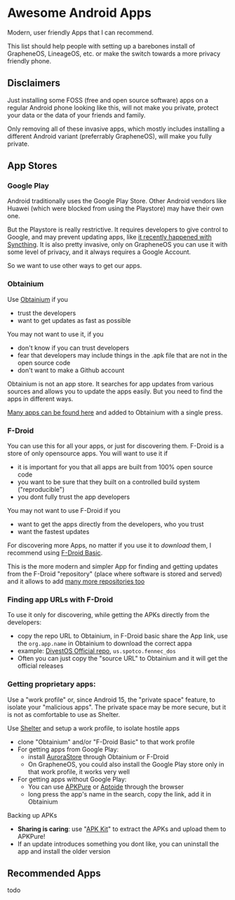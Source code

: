 # Awesome Android Apps
Modern, user friendly Apps that I can recommend.

This list should help people with setting up a barebones install of GrapheneOS, LineageOS, etc. or make the switch towards a more privacy friendly phone.

## Disclaimers
Just installing some FOSS (free and open source software) apps on a regular Android phone looking like this, will not make you private, protect your data or the data of your friends and family.

Only removing all of these invasive apps, which mostly includes installing a different Android variant (preferrably GrapheneOS), will make you fully private.

## App Stores
### Google Play
Android traditionally uses the Google Play Store. Other Android vendors like Huawei (which were blocked from using the Playstore) may have their own one.

But the Playstore is really restrictive. It requires developers to give control to Google, and may prevent updating apps, like [it recently happened with Syncthing](https://github.com/syncthing/syncthing-android/issues/2064). It is also pretty invasive, only on GrapheneOS you can use it with some level of privacy, and it always requires a Google Account.

So we want to use other ways to get our apps.

### Obtainium
Use [Obtainium](https://github.com/ImranR98/Obtainium/releases/latest) if you
- trust the developers
- want to get updates as fast as possible

You may not want to use it, if you
- don't know if you can trust developers
- fear that developers may include things in the .apk file that are not in the open source code
- don't want to make a Github account

Obtainium is not an app store. It searches for app updates from various sources and allows you to update the apps easily. But you need to find the apps in different ways.

[Many apps can be found here](https://apps.obtainium.imranr.dev/) and added to Obtainium with a single press.

### F-Droid
You can use this for all your apps, or just for discovering them. F-Droid is a store of only opensource apps. You will want to use it if
- it is important for you that all apps are built from 100% open source code
- you want to be sure that they built on a controlled build system ("reproducible")
- you dont fully trust the app developers

You may not want to use F-Droid if you
- want to get the apps directly from the developers, who you trust
- want the fastest updates

For discovering more Apps, no matter if you use it to *download* them, I recommend using [F-Droid Basic](https://f-droid.org/en/packages/org.fdroid.basic/).

This is the more modern and simpler App for finding and getting updates from the F-Droid "repository" (place where software is stored and served) and it allows to add [many more repositories too](https://forum.f-droid.org/t/known-repositories/721)

### Finding app URLs with F-Droid
To use it only for discovering, while getting the APKs directly from the developers:
- copy the repo URL to Obtainium, in F-Droid basic share the App link, use the `org.app.name` in Obtainium to download the correct appa
- example: [DivestOS Official repo](https://divestos.org/apks/official/fdroid/repo), `us.spotco.fennec_dos`
- Often you can just copy the "source URL" to Obtainium and it will get the official releases

### Getting proprietary apps:
Use a "work profile" or, since Android 15, the "private space" feature, to isolate your "malicious apps". The private space may be more secure, but it is not as comfortable to use as Shelter.

Use [Shelter](https://gitea.angry.im/PeterCxy/Shelter) and setup a work profile, to isolate hostile apps
- clone "Obtainium" and/or "F-Droid Basic" to that work profile
- For getting apps from Google Play:
  - install [AuroraStore](https://apps.obtainium.imranr.dev/) through Obtainium or F-Droid
  - On GrapheneOS, you could also install the Google Play store only in that work profile, it works very well
- For getting apps without Google Play:
  - You can use [APKPure](https://apkpure.com) or [Aptoide](https://aptoide.com) through the browser
  - long press the app's name in the search, copy the link, add it in Obtainium

Backing up APKs
- **Sharing is caring**: use "[APK Kit](https://github.com/ghmxr/apkextractor)" to extract the APKs and upload them to APKPure!
- If an update introduces something you dont like, you can uninstall the app and install the older version

## Recommended Apps
todo
